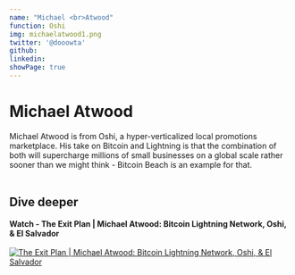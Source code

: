 ```yaml
---
name: "Michael <br>Atwood"
function: Oshi
img: michaelatwood1.png
twitter: '@dooowta'
github: 
linkedin:
showPage: true
---
```


# Michael Atwood
 
Michael Atwood is from Oshi, a hyper-verticalized local promotions marketplace. His take on Bitcoin and Lightning is that the combination of both will s‪upercharge millions of small businesses on a global scale rather sooner than we might think - Bitcoin Beach is an example for that.
<br><br>

## Dive deeper


<div class="grid grid-cols-2 gap-5">
<div class="p-3 my-2">

**Watch - The Exit Plan | Michael Atwood: Bitcoin Lightning Network, Oshi, & El Salvador** <br><br>
[ ![The Exit Plan | Michael Atwood: Bitcoin Lightning Network, Oshi, & El Salvador](/content/michael_renegade.png)](https://www.youtube.com/watch?v=rnL5rsWwF3s/)
</div>


<br>
